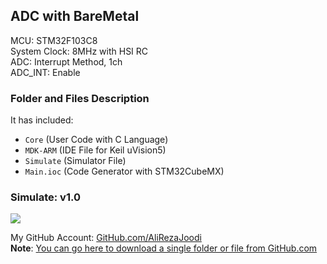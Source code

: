 ## ADC with BareMetal
              
MCU:     	STM32F103C8  
System Clock:	8MHz with HSI RC  
ADC:		Interrupt Method, 1ch  
ADC_INT:	Enable  

### Folder and Files Description
It has included:
- `Core` (User Code with C Language)
- `MDK-ARM` (IDE File for Keil uVision5)
- `Simulate` (Simulator File)
- `Main.ioc` (Code Generator with STM32CubeMX)

### Simulate: v1.0
![](Simulate/v1.0.png)

My GitHub Account: [GitHub.com/AliRezaJoodi](https://github.com/AliRezaJoodi)  
**Note**: [You can go here to download a single folder or file from GitHub.com](https://minhaskamal.github.io/DownGit/#/home)
